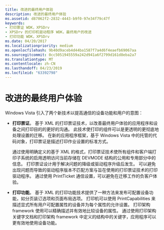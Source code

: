 ```yaml
---
title: 改进的最终用户体验
description: 改进的最终用户体验
ms.assetid: d87062f2-2832-4443-b9f0-97e34f79c47f
keywords:
- 打印票证 WDK，XPSDrv
- XPSDrv 的打印机驱动程序 WDK，最终用户的改进
- 打印功能 WDK，XPSDrv
ms.date: 04/20/2017
ms.localizationpriority: medium
ms.openlocfilehash: 9b40d9aceb4d44ba1587f7a4d6f4eaefb69067aa
ms.sourcegitcommit: 0cc5051945559a242d941a6f2799d161d8eba2a7
ms.translationtype: MT
ms.contentlocale: zh-CN
ms.lasthandoff: 04/23/2019
ms.locfileid: "63392798"
---
```

# <a name="improved-end-user-experience"></a>改进的最终用户体验


Windows Vista 引入了两个新技术以提高通信的设备功能和用户的意图：

-   **打印票证**。 基于 XML 的打印票证技术，以改善最终用户体验的应用程序和设备之间打印目的的更好的沟通。 此技术使打印的组件可以是更透明的更彻底地处理设置的迁移。 在新的应用程序框架，基于 Windows Vista 中的托管的代码对象，打印票证是描述打印作业设置的标准方式。

    通过使用明确定义的基于 XML 的格式，打印票证技术使所有组件和客户端打印子系统的启用透明访问当前存储在 DEVMODE 结构的公用和专用部分中的信息。 打印票证设计用于解决问题的降级或驱动程序升级后发生。 可以避免出现问题而导致的驱动程序版本不匹配方案与旨在使用的打印票证技术的打印驱动程序。 通过使用 PrintTicket 通信设置，可以避免在迁移工作的负客户体验。

-   **打印功能**。 基于 XML 的打印功能技术提供了一种方法来发布可配置设备功能，如分页装订选项和页面布局选项。 打印机可以使用 PrintCapabilities 来描述显式所有用户可配置属性的设备并为每个属性的允许设置。 打印架构 framework 使用可以精确描述并有效地比较设备的属性。 通过使用打印架构关键字文档和打印架构 framework 中定义的结构中的关键字，应用程序可以更有效地使用设备功能。

 

 




